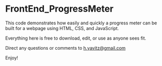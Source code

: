 # FrontEnd_ProgressMeter

This code demonstrates how easily and quickly a progress meter can be built for a webpage using HTML, CSS, and JavaScript.

Everything here is free to download, edit, or use as anyone sees fit.

Direct any questions or comments to h.yavitz@gmail.com

Enjoy!
